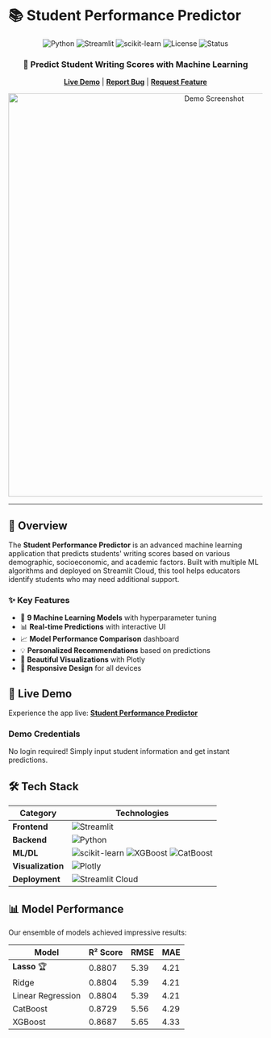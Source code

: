 # 📚 Student Performance Predictor

<div align="center">

![Python](https://img.shields.io/badge/python-v3.8+-blue.svg)
![Streamlit](https://img.shields.io/badge/streamlit-1.28.0+-red.svg)
![scikit-learn](https://img.shields.io/badge/scikit--learn-1.3.0+-orange.svg)
![License](https://img.shields.io/badge/license-MIT-green.svg)
![Status](https://img.shields.io/badge/status-active-success.svg)

<h3>🎯 Predict Student Writing Scores with Machine Learning</h3>

[**Live Demo**](https://celebal-final-project-2sxubpmbbjnfssty9fd8t6.streamlit.app/) | [**Report Bug**](https://github.com/yourusername/student-performance-predictor/issues) | [**Request Feature**](https://github.com/yourusername/student-performance-predictor/issues)

<img src="https://user-images.githubusercontent.com/yourusername/demo-screenshot.png" alt="Demo Screenshot" width="800"/>

</div>

---

## 🌟 Overview

The **Student Performance Predictor** is an advanced machine learning application that predicts students' writing scores based on various demographic, socioeconomic, and academic factors. Built with multiple ML algorithms and deployed on Streamlit Cloud, this tool helps educators identify students who may need additional support.

### ✨ Key Features

- 🤖 **9 Machine Learning Models** with hyperparameter tuning
- 📊 **Real-time Predictions** with interactive UI
- 📈 **Model Performance Comparison** dashboard
- 💡 **Personalized Recommendations** based on predictions
- 🎨 **Beautiful Visualizations** with Plotly
- 📱 **Responsive Design** for all devices

## 🚀 Live Demo

Experience the app live: [**Student Performance Predictor**](https://celebal-final-project-2sxubpmbbjnfssty9fd8t6.streamlit.app/)

### Demo Credentials
No login required! Simply input student information and get instant predictions.

## 🛠️ Tech Stack

<div align="center">

| Category | Technologies |
|----------|-------------|
| **Frontend** | ![Streamlit](https://img.shields.io/badge/Streamlit-FF4B4B?style=for-the-badge&logo=Streamlit&logoColor=white) |
| **Backend** | ![Python](https://img.shields.io/badge/Python-FFD43B?style=for-the-badge&logo=python&logoColor=blue) |
| **ML/DL** | ![scikit-learn](https://img.shields.io/badge/scikit--learn-F7931E?style=for-the-badge&logo=scikit-learn&logoColor=white) ![XGBoost](https://img.shields.io/badge/XGBoost-FF6600?style=for-the-badge) ![CatBoost](https://img.shields.io/badge/CatBoost-FFCC00?style=for-the-badge) |
| **Visualization** | ![Plotly](https://img.shields.io/badge/Plotly-239120?style=for-the-badge&logo=plotly&logoColor=white) |
| **Deployment** | ![Streamlit Cloud](https://img.shields.io/badge/Streamlit_Cloud-FF4B4B?style=for-the-badge&logo=Streamlit&logoColor=white) |

</div>

## 📊 Model Performance

Our ensemble of models achieved impressive results:

| Model | R² Score | RMSE | MAE |
|-------|----------|------|-----|
| **Lasso** 🏆 | 0.8807 | 5.39 | 4.21 |
| Ridge | 0.8804 | 5.39 | 4.21 |
| Linear Regression | 0.8804 | 5.39 | 4.21 |
| CatBoost | 0.8729 | 5.56 | 4.29 |
| XGBoost | 0.8687 | 5.65 | 4.33 |

